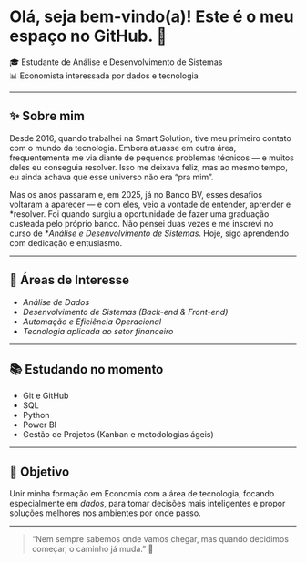 # Olá, seja bem-vindo(a)! Este é o meu espaço no GitHub. 💙

🎓 Estudante de Análise e Desenvolvimento de Sistemas  
📊 Economista interessada por dados e tecnologia  

---

## ✨ Sobre mim

Desde 2016, quando trabalhei na Smart Solution, tive meu primeiro contato com o mundo da tecnologia. Embora atuasse em outra área, frequentemente me via diante de pequenos problemas técnicos — e muitos deles eu conseguia resolver. Isso me deixava feliz, mas ao mesmo tempo, eu ainda achava que esse universo não era “pra mim”.

Mas os anos passaram e, em 2025, já no Banco BV, esses desafios voltaram a aparecer — e com eles, veio a vontade de entender, aprender e *resolver. Foi quando surgiu a oportunidade de fazer uma graduação custeada pelo próprio banco. Não pensei duas vezes e me inscrevi no curso de **Análise e Desenvolvimento de Sistemas*. Hoje, sigo aprendendo com dedicação e entusiasmo.

---

## 🎯 Áreas de Interesse

- *Análise de Dados*
- *Desenvolvimento de Sistemas (Back-end & Front-end)*
- *Automação e Eficiência Operacional*
- *Tecnologia aplicada ao setor financeiro*

---

## 📚 Estudando no momento

- Git e GitHub
- SQL
- Python
- Power BI
- Gestão de Projetos (Kanban e metodologias ágeis)

---

## 🚀 Objetivo

Unir minha formação em Economia com a área de tecnologia, focando especialmente em *dados*, para tomar decisões mais inteligentes e propor soluções melhores nos ambientes por onde passo.

---

> “Nem sempre sabemos onde vamos chegar, mas quando decidimos começar, o caminho já muda.” 🌱
